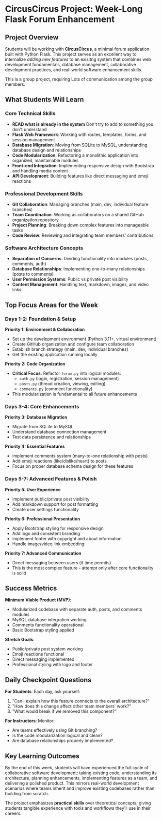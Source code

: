 # CircusCircus Project: Week-Long Flask Forum Enhancement

## Project Overview

Students will be working with **CircusCircus**, a minimal forum application built with Python Flask. 
This project serves as an excellent way to internalize _adding new features_ to an exisitng system 
that combines web development fundamentals, database management, 
collaborative development practices, and real-world software enhancement skills.

This is a group project, requiring Lots of communication among the group members.

## What Students Will Learn

### **Core Technical Skills**

- **READ what is already in the system** Don't try to add to something you don't understand
- **Flask Web Framework**: Working with routes, templates, forms, and session management
- **Database Migration**: Moving from SQLite to MySQL, understanding database design and relationships
- **Code Modularization**: Refactoring a monolithic application into organized, maintainable modules
- **Front-end Integration**: Implementing responsive design with Bootstrap and handling media content
- **API Development**: Building features like direct messaging and emoji reactions

### **Professional Development Skills**
- **Git Collaboration**: Managing branches (main, dev, individual feature branches)
- **Team Coordination**: Working as collaborators on a shared GitHub organization repository  
- **Project Planning**: Breaking down complex features into manageable tasks
- **Code Review**: Reviewing and integrating team members' contributions

### **Software Architecture Concepts**
- **Separation of Concerns**: Dividing functionality into modules (posts, comments, auth)
- **Database Relationships**: Implementing one-to-many relationships (posts to comments)
- **User Permission Systems**: Public vs private post visibility
- **Content Management**: Handling text, markdown, images, and video links

## Top Focus Areas for the Week

### **Days 1-2: Foundation & Setup**
**Priority 1: Environment & Collaboration**
- Set up the development environment (Python 3.11+, virtual environment)
- Create GitHub organization and configure team collaboration
- Establish branch strategy (main, dev, individual branches)
- Get the existing application running locally

**Priority 2: Code Organization**
- **Critical Focus**: Refactor `forum.py` into logical modules:
  - `auth.py` (login, registration, session management)
  - `posts.py` (thread creation, viewing, editing)
  - `comments.py` (comment functionality)
- This modularization is fundamental to all future enhancements

### **Days 3-4: Core Enhancements**
**Priority 3: Database Migration**
- Migrate from SQLite to MySQL
- Understand database connection management
- Test data persistence and relationships

**Priority 4: Essential Features**
- Implement comments system (many-to-one relationship with posts)
- Add emoji reactions (like/dislike/heart) to posts
- Focus on proper database schema design for these features

### **Days 5-7: Advanced Features & Polish**
**Priority 5: User Experience**
- Implement public/private post visibility
- Add markdown support for post formatting
- Create user settings functionality

**Priority 6: Professional Presentation**
- Apply Bootstrap styling for responsive design
- Add logo and consistent branding
- Implement footer with copyright and about information
- Handle image/video link embedding

**Priority 7: Advanced Communication**
- Direct messaging between users (if time permits)
- This is the most complex feature - attempt only after core functionality is solid

## Success Metrics

**Minimum Viable Product (MVP)**:
- Modularized codebase with separate auth, posts, and comments modules
- MySQL database integration working
- Comments functionality operational
- Basic Bootstrap styling applied

**Stretch Goals**:
- Public/private post system working
- Emoji reactions functional
- Direct messaging implemented
- Professional styling with logo and footer

## Daily Checkpoint Questions

**For Students**: Each day, ask yourself:
1. "Can I explain how this feature connects to the overall architecture?"
2. "How does this change affect other team members' work?"
3. "What would break if we removed this component?"

**For Instructors**: Monitor:
- Are teams effectively using Git branching?
- Is the code modularization logical and clean?
- Are database relationships properly implemented?

## Key Learning Outcomes

By the end of this week, students will have experienced the full cycle of collaborative software development: taking existing code, understanding its architecture, planning enhancements, implementing features as a team, and delivering a polished product. This mirrors real-world development scenarios where teams inherit and improve existing codebases rather than building from scratch.

The project emphasizes **practical skills** over theoretical concepts, giving students tangible experience with tools and workflows they'll use in their careers.

